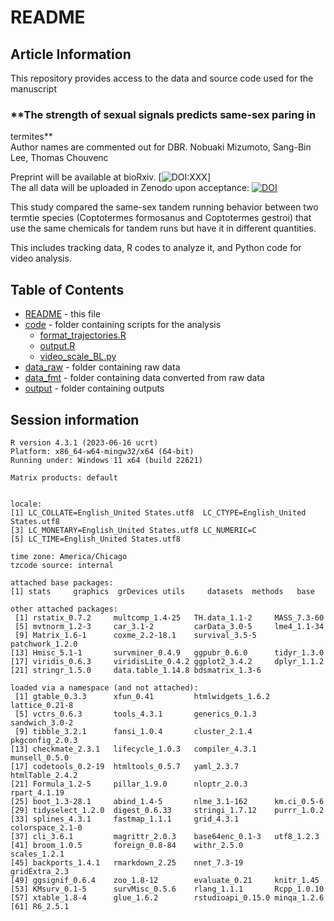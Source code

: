 # README
## Article Information
This repository provides access to the data and source code used for the manuscript    
### **The strength of sexual signals predicts same-sex paring in
termites**  
Author names are commented out for DBR.
Nobuaki Mizumoto, Sang-Bin Lee, Thomas Chouvenc  

Preprint will be available at bioRxiv. [![DOI:XXX](http://img.shields.io/badge/DOI-10.1101/XXX.svg)]  
The all data will be uploaded in Zenodo upon acceptance: [![DOI](https://zenodo.org/badge/DOI/XXXDOIXXX.svg)](https://doi.org/XXXDOIXXX)
  
This study compared the same-sex tandem running behavior between two termtie species (Coptotermes formosanus and Coptotermes gestroi) that use the same chemicals for tandem runs but have it in different quantities.  

This includes tracking data, R codes to analyze it, and Python code for video analysis.  

## Table of Contents
* [README](./README.md) - this file
* [code](./analysis/code) - folder containing scripts for the analysis
  * [format_trajectories.R](./analysis/code/format_trajectories.R)
  * [output.R](./analysis/code/output.R)
  * [video_scale_BL.py](./analysis/code/video_scale_BL.py)
* [data_raw](./analysis/data_raw) - folder containing raw data
* [data_fmt](./analysis/data_fmt) - folder containing data converted from raw data
* [output](./analysis/output) - folder containing outputs
  
## Session information
```
R version 4.3.1 (2023-06-16 ucrt)
Platform: x86_64-w64-mingw32/x64 (64-bit)
Running under: Windows 11 x64 (build 22621)

Matrix products: default


locale:
[1] LC_COLLATE=English_United States.utf8  LC_CTYPE=English_United States.utf8   
[3] LC_MONETARY=English_United States.utf8 LC_NUMERIC=C                          
[5] LC_TIME=English_United States.utf8    

time zone: America/Chicago
tzcode source: internal

attached base packages:
[1] stats     graphics  grDevices utils     datasets  methods   base     

other attached packages:
 [1] rstatix_0.7.2     multcomp_1.4-25   TH.data_1.1-2     MASS_7.3-60      
 [5] mvtnorm_1.2-3     car_3.1-2         carData_3.0-5     lme4_1.1-34      
 [9] Matrix_1.6-1      coxme_2.2-18.1    survival_3.5-5    patchwork_1.2.0  
[13] Hmisc_5.1-1       survminer_0.4.9   ggpubr_0.6.0      tidyr_1.3.0      
[17] viridis_0.6.3     viridisLite_0.4.2 ggplot2_3.4.2     dplyr_1.1.2      
[21] stringr_1.5.0     data.table_1.14.8 bdsmatrix_1.3-6  

loaded via a namespace (and not attached):
 [1] gtable_0.3.3      xfun_0.41         htmlwidgets_1.6.2 lattice_0.21-8   
 [5] vctrs_0.6.3       tools_4.3.1       generics_0.1.3    sandwich_3.0-2   
 [9] tibble_3.2.1      fansi_1.0.4       cluster_2.1.4     pkgconfig_2.0.3  
[13] checkmate_2.3.1   lifecycle_1.0.3   compiler_4.3.1    munsell_0.5.0    
[17] codetools_0.2-19  htmltools_0.5.7   yaml_2.3.7        htmlTable_2.4.2  
[21] Formula_1.2-5     pillar_1.9.0      nloptr_2.0.3      rpart_4.1.19     
[25] boot_1.3-28.1     abind_1.4-5       nlme_3.1-162      km.ci_0.5-6      
[29] tidyselect_1.2.0  digest_0.6.33     stringi_1.7.12    purrr_1.0.2      
[33] splines_4.3.1     fastmap_1.1.1     grid_4.3.1        colorspace_2.1-0 
[37] cli_3.6.1         magrittr_2.0.3    base64enc_0.1-3   utf8_1.2.3       
[41] broom_1.0.5       foreign_0.8-84    withr_2.5.0       scales_1.2.1     
[45] backports_1.4.1   rmarkdown_2.25    nnet_7.3-19       gridExtra_2.3    
[49] ggsignif_0.6.4    zoo_1.8-12        evaluate_0.21     knitr_1.45       
[53] KMsurv_0.1-5      survMisc_0.5.6    rlang_1.1.1       Rcpp_1.0.10      
[57] xtable_1.8-4      glue_1.6.2        rstudioapi_0.15.0 minqa_1.2.6      
[61] R6_2.5.1        
```
